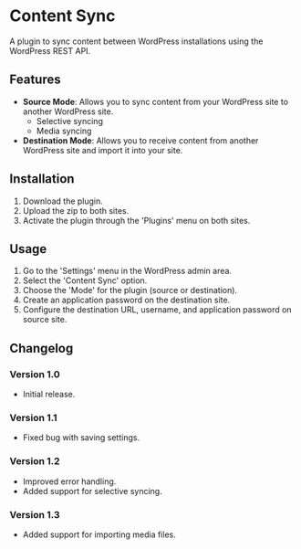 # Content Sync

A plugin to sync content between WordPress installations using the WordPress REST API.

## Features

- **Source Mode**: Allows you to sync content from your WordPress site to another WordPress site.
  - Selective syncing
  - Media syncing
- **Destination Mode**: Allows you to receive content from another WordPress site and import it into your site.

## Installation

1. Download the plugin.
2. Upload the zip to both sites.
3. Activate the plugin through the 'Plugins' menu on both sites.

## Usage

1. Go to the 'Settings' menu in the WordPress admin area.
2. Select the 'Content Sync' option.
3. Choose the 'Mode' for the plugin (source or destination).
4. Create an application password on the destination site.
5. Configure the destination URL, username, and application password on source site.

## Changelog

### Version 1.0

- Initial release.

### Version 1.1

- Fixed bug with saving settings.

### Version 1.2

- Improved error handling.
- Added support for selective syncing.

### Version 1.3

- Added support for importing media files.
